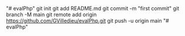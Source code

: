 "# evalPhp"  git init git add README.md git commit -m "first commit" git branch -M main git remote add origin https://github.com/GVilledieu/evalPhp.git git push -u origin main
"# evalPhp" 

